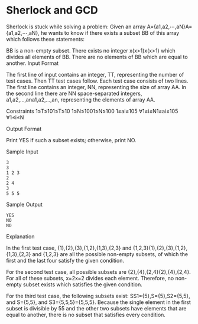 Sherlock and GCD
=============

Sherlock is stuck while solving a problem: Given an array A={a1,a2,⋯,aN}A={a1,a2,⋯,aN}, he wants to know if there exists a subset BB of this array which follows these statements:

BB is a non-empty subset.
There exists no integer x(x>1)x(x>1) which divides all elements of BB.
There are no elements of BB which are equal to another.
Input Format

The first line of input contains an integer, TT, representing the number of test cases. Then TT test cases follow. 
Each test case consists of two lines. The first line contains an integer, NN, representing the size of array AA. In the second line there are NN space-separated integers, a1,a2,…,ana1,a2,…,an, representing the elements of array AA.

Constraints 
1≤T≤101≤T≤10 
1≤N≤1001≤N≤100 
1≤ai≤105 ∀1≤i≤N1≤ai≤105 ∀1≤i≤N

Output Format

Print YES if such a subset exists; otherwise, print NO.

Sample Input
```
3
3
1 2 3
2
2 4
3
5 5 5
```
Sample Output
```
YES
NO
NO
```
Explanation

In the first test case, {1},{2},{3},{1,2},{1,3},{2,3} and {1,2,3}{1},{2},{3},{1,2},{1,3},{2,3} and {1,2,3} are all the possible non-empty subsets, of which the first and the last four satisfy the given condition.

For the second test case, all possible subsets are {2},{4},{2,4}{2},{4},{2,4}. For all of these subsets, x=2x=2 divides each element. Therefore, no non-empty subset exists which satisfies the given condition.

For the third test case, the following subsets exist: SS1={5},S={5},S2={5,5}, and S={5,5}, and S3={5,5,5}={5,5,5}. Because the single element in the first subset is divisible by 55 and the other two subsets have elements that are equal to another, there is no subset that satisfies every condition.